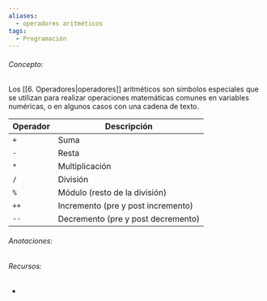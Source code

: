 ```yaml
---
aliases:
  - operadores aritméticos
tags:
  - Programación
---
```

###### Concepto:

Los [[6. Operadores|operadores]] aritméticos son símbolos especiales que se utilizan para realizar operaciones matemáticas comunes en variables numéricas, o en algunos casos con una cadena de texto.

| Operador | Descripción                        |
| -------- | ---------------------------------- |
| `+`      | Suma                               |
| `-`      | Resta                              |
| `*`      | Multiplicación                     |
| `/`      | División                           |
| `%`      | Módulo (resto de la división)      |
| `++`     | Incremento (pre y post incremento) |
| `--`     | Decremento (pre y post decremento) |

###### Anotaciones:

> 

###### Recursos:

- 